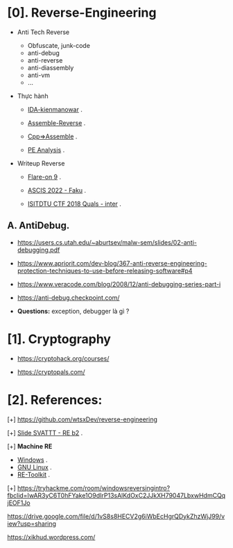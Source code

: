 # [0]. Reverse-Engineering

- Anti Tech Reverse
  * Obfuscate, junk-code
  * anti-debug
  * anti-reverse 
  * anti-diassembly
  * anti-vm
  * ...
 
- Thực hành 
  * [IDA-kienmanowar](https://kienmanowar.wordpress.com/category/ida-pro-section/ida-tutorials/) .

  * [Assemble-Reverse](https://0xinfection.github.io/reversing/) .

  * [Cpp=>Assemble](https://godbolt.org/) .

  * [PE Analysis](https://hackmd.io/@antoinenguyen09/Hy0a2mb0t?fbclid=IwAR0zotdKiVJV-22nlqlGds9YOtvsE08MiKU-zMD8S1urx2mdYZC4nRk2BfQ) .

- Writeup Reverse

   * [Flare-on 9](https://nextheia.com/tags/flare-on-9-write-up/) .

   * [ASCIS 2022 - Faku](https://mochinishimiya.github.io/posts/ascis2022/?fbclid=IwAR1uNY6kSbsKBoyvQmbepMpdYjdBlOhfnY4yi9Hfs_ZAFJUalFQUTOZLjqA) .

   * [ISITDTU CTF 2018 Quals - inter](https://aides2593.github.io/writeup/re/2018/08/21/inter.html) .

## A. AntiDebug.

- https://users.cs.utah.edu/~aburtsev/malw-sem/slides/02-anti-debugging.pdf

- https://www.apriorit.com/dev-blog/367-anti-reverse-engineering-protection-techniques-to-use-before-releasing-software#p4

- https://www.veracode.com/blog/2008/12/anti-debugging-series-part-i

- https://anti-debug.checkpoint.com/

- __Questions:__ exception, debugger là gì ?

# [1]. Cryptography

- https://cryptohack.org/courses/

- https://cryptopals.com/

# [2]. References: 

[+] https://github.com/wtsxDev/reverse-engineering

[+] [Slide SVATTT - RE b2](https://docs.google.com/presentation/d/1SBBp04TkILxE-vSARvI_Uo3aF7lswh-FT5dumWWssT0/edit?fbclid=IwAR33UPvpYYBkpxZL8qfOJ2V-XF6xxFhE5BRuVnrNZGVkLGHT2U0i1f-iOio#slide=id.g241d1437ad9_0_0) .

[+] __Machine RE__

- [Windows](https://github.com/mandiant/flare-vm?fbclid=IwAR3DP9tGOnymNlmTD_jeT1UEGAY_KrNWnB-2nCtvEr3Qrt9TsjJa0OvYHqE) .
- [GNU Linux](https://remnux.org/?fbclid=IwAR3LEPYLKkJWe2rwHav8pwY9igS5e89p3q0sqFy8_ZNvkio-WHRRV99GjhA) .
- [RE-Toolkit](https://github.com/mentebinaria/retoolkit?fbclid=IwAR1uAu_jBCIVc1y57PSv6xesm4Nedmw6ai23Nj-a58HxwDuSFNG4AcZVJA0) .

[+] https://tryhackme.com/room/windowsreversingintro?fbclid=IwAR3yC6T0hFYake1O9dIrP13sAlKdOxC2JJkXH79047LbxwHdmCQqjEOF1Jo

https://drive.google.com/file/d/1vS8s8HECV2g6iWbEcHgrQDykZhzWjJ99/view?usp=sharing

https://xikhud.wordpress.com/


